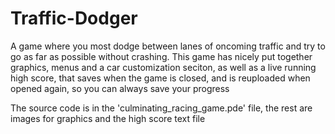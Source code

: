 # Traffic-Dodger
A game where you most dodge between lanes of oncoming traffic and try to go as far as possible without crashing. This game has nicely put together graphics, menus and a car customization seciton, as well as a live running high score, that saves when the game is closed, and is reuploaded when opened again, so you can always save your progress

The source code is in the 'culminating_racing_game.pde' file, the rest are images for graphics and the high score text file
